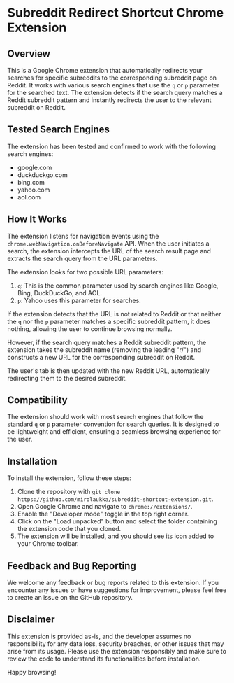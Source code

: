 # Subreddit Redirect Shortcut Chrome Extension

## Overview

This is a Google Chrome extension that automatically redirects your searches for specific subreddits to the corresponding subreddit page on Reddit. It works with various search engines that use the `q` or `p` parameter for the searched text. The extension detects if the search query matches a Reddit subreddit pattern and instantly redirects the user to the relevant subreddit on Reddit.

## Tested Search Engines

The extension has been tested and confirmed to work with the following search engines:

- google.com
- duckduckgo.com
- bing.com
- yahoo.com
- aol.com

## How It Works

The extension listens for navigation events using the `chrome.webNavigation.onBeforeNavigate` API. When the user initiates a search, the extension intercepts the URL of the search result page and extracts the search query from the URL parameters.

The extension looks for two possible URL parameters:

1. `q`: This is the common parameter used by search engines like Google, Bing, DuckDuckGo, and AOL.
2. `p`: Yahoo uses this parameter for searches.

If the extension detects that the URL is not related to Reddit or that neither the `q` nor the `p` parameter matches a specific subreddit pattern, it does nothing, allowing the user to continue browsing normally.

However, if the search query matches a Reddit subreddit pattern, the extension takes the subreddit name (removing the leading "r/") and constructs a new URL for the corresponding subreddit on Reddit.

The user's tab is then updated with the new Reddit URL, automatically redirecting them to the desired subreddit.

## Compatibility

The extension should work with most search engines that follow the standard `q` or `p` parameter convention for search queries. It is designed to be lightweight and efficient, ensuring a seamless browsing experience for the user.

## Installation

To install the extension, follow these steps:

1. Clone the repository with `git clone https://github.com/mirolaukka/subreddit-shortcut-extension.git`.
2. Open Google Chrome and navigate to `chrome://extensions/`.
3. Enable the "Developer mode" toggle in the top right corner.
4. Click on the "Load unpacked" button and select the folder containing the extension code that you cloned.
5. The extension will be installed, and you should see its icon added to your Chrome toolbar.

## Feedback and Bug Reporting

We welcome any feedback or bug reports related to this extension. If you encounter any issues or have suggestions for improvement, please feel free to create an issue on the GitHub repository.

## Disclaimer

This extension is provided as-is, and the developer assumes no responsibility for any data loss, security breaches, or other issues that may arise from its usage. Please use the extension responsibly and make sure to review the code to understand its functionalities before installation.

Happy browsing!